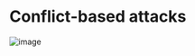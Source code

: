 # Conflict-based attacks
![image](https://user-images.githubusercontent.com/67637935/125395303-fa393080-e3e5-11eb-9e13-7f016c77af17.png)
